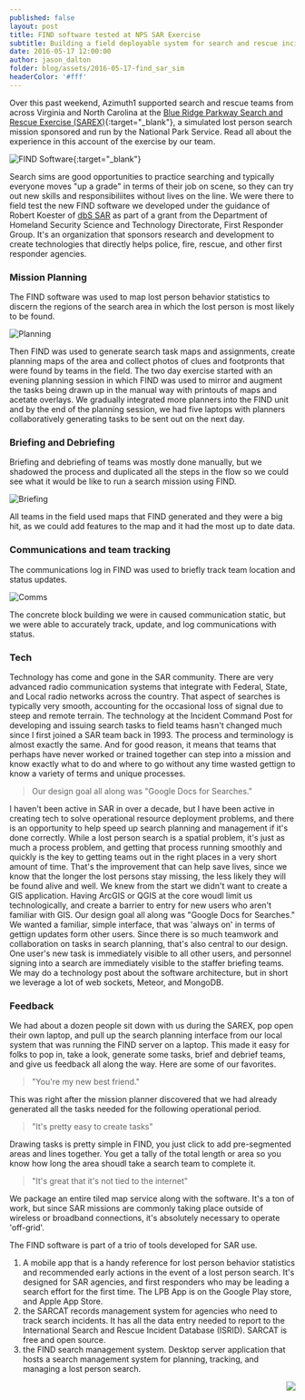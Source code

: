 ```yaml
---
published: false
layout: post
title: FIND software tested at NPS SAR Exercise 
subtitle: Building a field deployable system for search and rescue incident management
date: 2016-05-17 12:00:00
author: jason_dalton
folder: blog/assets/2016-05-17-find_sar_sim
headerColor: '#fff'
---
```


Over this past weekend, Azimuth1 supported search and rescue teams from across Virginia and North Carolina at the [Blue Ridge Parkway Search and Rescue Exercise (SAREX)](https://www.evensi.us/2016-blue-ridge-parkway-sarex-blue-ridge-music-center/170102646){:target="_blank"}, a simulated lost person search mission sponsored and run by the National Park Service. Read all about the experience in this account of the exercise by our team.  <!--more-->  

![FIND Software]({{site.baseurl}}/{{page.folder}}/SitStat.png){:target="_blank"}

Search sims are good opportunities to practice searching and typically everyone moves "up a grade" in terms of their job on scene, so they can try out new skills and responsibiliites without lives on the line.  We were there to field test the new FIND software we developed under the guidance of Robert Koester of [dbS SAR](http://www.dbs-sar.com) as part of a grant from the Department of Homeland Security
Science and Technology Directorate, First Responder Group. It's an organization that sponsors research and development to create technologies that directly helps police, fire, rescue, and other first responder agencies.




### Mission Planning 
The FIND software was used to map lost person behavior statistics to discern the regions of the search area in which the lost person is most likely to be found. 

![Planning]({{site.baseurl}}/{{page.folder}}/PlanningSegments.png)

Then FIND was used to generate search task maps and assignments, create planning maps of the area and collect photos of clues and footpronts that were found by teams in the field.  The two day exercise started with an evening planning session in which FIND was used to mirror and augment the tasks being drawn up in the manual way with printouts of maps and acetate overlays.  We gradually integrated more planners into the FIND unit and by the end of the planning session, we had five laptops with planners collaboratively generating tasks to be sent out on the next day.



### Briefing and Debriefing
Briefing and debriefing of teams was mostly done manually, but we shadowed the process and duplicated all the steps in the flow so we could see what it would be like to run a search mission using FIND.  

![Briefing]({{site.baseurl}}/{{page.folder}}/Briefing.png)

All teams in the field used maps that FIND generated and they were a big hit, as we could add features to the map and it had the most up to date data.



### Communications and team tracking
The communications log in FIND was used to briefly track team location and status updates.  

![Comms]({{site.baseurl}}/{{page.folder}}/CommLog.png)

The concrete block building we were in caused communication static, but we were able to accurately track, update, and log communications with status.



### Tech
Technology has come and gone in the SAR community.  There are very advanced radio communication systems that integrate with Federal, State, and Local radio networks across the country.  That aspect of searches is typically very smooth, accounting for the occasional loss of signal due to steep and remote terrain.  The technology at the Incident Command Post for developing and issuing search tasks to field teams hasn't changed much since I first joined a SAR team back in 1993.  The process and terminology is almost exactly the same.  And for good reason, it means that teams that perhaps have never worked or trained together can step into a mission and know exactly what to do and where to go without any time wasted gettign to know a variety of terms and unique processes.  

> Our design goal all along was "Google Docs for Searches."

I haven't been active in SAR in over a decade, but I have been active in creating tech to solve operational resource deployment problems, and there is an opportunity to help speed up search planning and management if it's done correctly. While a lost person search is a spatial problem, it's just as much a process problem, and getting that process running smoothly and quickly is the key to getting teams out in the right places in a very short amount of time.  That's the improvement that can help save lives, since we know that the longer the lost persons stay missing, the less likely they will be found alive and well. We knew from the start we didn't want to create a GIS application.  Having ArcGIS or QGIS at the core woudl limit us technologically, and create a barrier to entry for new users who aren't familiar with GIS.  Our design goal all along was "Google Docs for Searches."  We wanted a familiar, simple interface, that was 'always on' in terms of gettign updates form other users.  Since there is so much teamwork and collaboration on tasks in search planning, that's also central to our design.  One user's new task is immediately visible to all other users, and personnel signing into a search are immediately visible to the staffer briefing teams.  We may do a technology post about the software architecture, but in short we leverage a lot of web sockets, Meteor, and MongoDB.  



### Feedback
We had about a dozen people sit down with us during the SAREX, pop open their own laptop, and pull up the search planning interface from our local system that was running the FIND server on a laptop.  This made it easy for folks to pop in, take a look, generate some tasks, brief and debrief teams, and give us feedback all along the way.  Here are some of our favorites.

> "You're my new best friend."

This was right after the mission planner discovered that we had already generated all the tasks needed for the following operational period.

> "It's pretty easy to create tasks"

Drawing tasks is pretty simple in FIND, you just click to add pre-segmented areas and lines together.  You get a tally of the total length or area so you know how long the area shoudl take a search team to complete it.

> "It's great that it's not tied to the internet"

We package an entire tiled map service along with the software.  It's a ton of work, but since SAR missions are commonly taking place outside of wireless or broadband connections, it's absolutely necessary to operate 'off-grid'.  

The FIND software is part of a trio of tools developed for SAR use.

1. A mobile app that is a handy reference for lost person behavior statistics and recommended early actions in the event of a lost person search.  It's designed for SAR agencies, and first responders who may be leading a search effort for the first time. The LPB App is on the Google Play store, and Apple App Store.
2. the SARCAT records management system for agencies who need to track search incidents.  It has all the data entry needed to report to the International Search and Rescue Incident Database (ISRID).  SARCAT is free and open source.
3. the FIND search management system.  Desktop server application that hosts a search management system for planning, tracking, and managing a lost person search.


<img style="float: right" src="{{site.baseurl}}/{{page.folder}}/nps_sign.jpg">


